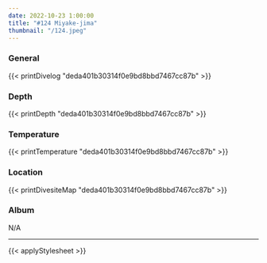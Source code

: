 ```yaml
---
date: 2022-10-23 1:00:00
title: "#124 Miyake-jima"
thumbnail: "/124.jpeg"
---
```


### General

{{< printDivelog "deda401b30314f0e9bd8bbd7467cc87b" >}}

### Depth

{{< printDepth "deda401b30314f0e9bd8bbd7467cc87b" >}}

### Temperature

{{< printTemperature "deda401b30314f0e9bd8bbd7467cc87b" >}}

### Location

{{< printDivesiteMap "deda401b30314f0e9bd8bbd7467cc87b" >}}

### Album

N/A

---

{{< applyStylesheet >}}
